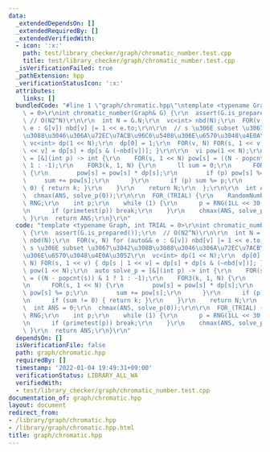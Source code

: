 ```yaml
---
data:
  _extendedDependsOn: []
  _extendedRequiredBy: []
  _extendedVerifiedWith:
  - icon: ':x:'
    path: test/library_checker/graph/chromatic_number.test.cpp
    title: test/library_checker/graph/chromatic_number.test.cpp
  _isVerificationFailed: true
  _pathExtension: hpp
  _verificationStatusIcon: ':x:'
  attributes:
    links: []
  bundledCode: "#line 1 \"graph/chromatic.hpp\"\ntemplate <typename Graph, int TRIAL\
    \ = 0>\r\nint chromatic_number(Graph& G) {\r\n  assert(G.is_prepared());\r\n \
    \ // O(N2^N)\r\n\r\n  int N = G.N;\r\n  vc<int> nbd(N);\r\n  FOR(v, N) for (auto&&\
    \ e : G[v]) nbd[v] |= 1 << e.to;\r\n\r\n  // s \u306E subset \u3067\u3042\u308B\
    \u3088\u3046\u306A\u72EC\u7ACB\u96C6\u5408\u306E\u6570\u3048\u4E0A\u3052\r\n \
    \ vc<int> dp(1 << N);\r\n  dp[0] = 1;\r\n  FOR(v, N) FOR(s, 1 << v) { dp[s | 1\
    \ << v] = dp[s] + dp[s & (~nbd[v])]; }\r\n\r\n  vi pow(1 << N);\r\n  auto solve_p\
    \ = [&](int p) -> int {\r\n    FOR(s, 1 << N) pow[s] = ((N - popcnt(s)) & 1 ?\
    \ 1 : -1);\r\n    FOR3(k, 1, N) {\r\n      ll sum = 0;\r\n      FOR(s, 1 << N)\
    \ {\r\n        pow[s] = pow[s] * dp[s];\r\n        if (p) pow[s] %= p;\r\n   \
    \     sum += pow[s];\r\n      }\r\n      if (p) sum %= p;\r\n      if (sum !=\
    \ 0) { return k; }\r\n    }\r\n    return N;\r\n  };\r\n\r\n  int ANS = 0;\r\n\
    \  chmax(ANS, solve_p(0));\r\n\r\n  FOR_(TRIAL) {\r\n    RandomNumberGenerator\
    \ RNG;\r\n    int p;\r\n    while (1) {\r\n      p = RNG(1LL << 30, 1LL << 31);\r\
    \n      if (primetest(p)) break;\r\n    }\r\n    chmax(ANS, solve_p(p));\r\n \
    \ }\r\n  return ANS;\r\n}\r\n"
  code: "template <typename Graph, int TRIAL = 0>\r\nint chromatic_number(Graph& G)\
    \ {\r\n  assert(G.is_prepared());\r\n  // O(N2^N)\r\n\r\n  int N = G.N;\r\n  vc<int>\
    \ nbd(N);\r\n  FOR(v, N) for (auto&& e : G[v]) nbd[v] |= 1 << e.to;\r\n\r\n  //\
    \ s \u306E subset \u3067\u3042\u308B\u3088\u3046\u306A\u72EC\u7ACB\u96C6\u5408\
    \u306E\u6570\u3048\u4E0A\u3052\r\n  vc<int> dp(1 << N);\r\n  dp[0] = 1;\r\n  FOR(v,\
    \ N) FOR(s, 1 << v) { dp[s | 1 << v] = dp[s] + dp[s & (~nbd[v])]; }\r\n\r\n  vi\
    \ pow(1 << N);\r\n  auto solve_p = [&](int p) -> int {\r\n    FOR(s, 1 << N) pow[s]\
    \ = ((N - popcnt(s)) & 1 ? 1 : -1);\r\n    FOR3(k, 1, N) {\r\n      ll sum = 0;\r\
    \n      FOR(s, 1 << N) {\r\n        pow[s] = pow[s] * dp[s];\r\n        if (p)\
    \ pow[s] %= p;\r\n        sum += pow[s];\r\n      }\r\n      if (p) sum %= p;\r\
    \n      if (sum != 0) { return k; }\r\n    }\r\n    return N;\r\n  };\r\n\r\n\
    \  int ANS = 0;\r\n  chmax(ANS, solve_p(0));\r\n\r\n  FOR_(TRIAL) {\r\n    RandomNumberGenerator\
    \ RNG;\r\n    int p;\r\n    while (1) {\r\n      p = RNG(1LL << 30, 1LL << 31);\r\
    \n      if (primetest(p)) break;\r\n    }\r\n    chmax(ANS, solve_p(p));\r\n \
    \ }\r\n  return ANS;\r\n}\r\n"
  dependsOn: []
  isVerificationFile: false
  path: graph/chromatic.hpp
  requiredBy: []
  timestamp: '2022-01-04 19:49:31+09:00'
  verificationStatus: LIBRARY_ALL_WA
  verifiedWith:
  - test/library_checker/graph/chromatic_number.test.cpp
documentation_of: graph/chromatic.hpp
layout: document
redirect_from:
- /library/graph/chromatic.hpp
- /library/graph/chromatic.hpp.html
title: graph/chromatic.hpp
---
```

